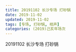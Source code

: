 ```yaml
---
title: 20191102 长沙专场 打砂锅 
date: 2019-11-02
updated: 2019-11-02
tags: [专场, 打砂锅, 相声]
categories: (2019)己亥年场次
---
```

20191102 长沙专场 打砂锅